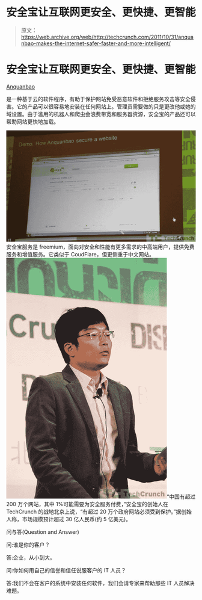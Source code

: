 # 安全宝让互联网更安全、更快捷、更智能 

> 原文：<https://web.archive.org/web/http://techcrunch.com/2011/10/31/anquanbao-makes-the-internet-safer-faster-and-more-intelligent/>

# 安全宝让互联网更安全、更快捷、更智能

[Anquanbao](https://web.archive.org/web/20230204120313/http://www.anquanbao.com/)

是一种基于云的软件程序，有助于保护网站免受恶意软件和拒绝服务攻击等安全侵害。它的产品可以很容易地安装在任何网站上。管理员需要做的只是更改他或她的域设置。由于滥用的机器人和爬虫会浪费带宽和服务器资源，安全宝的产品还可以帮助网站更快地加载。

![](img/0c4e1f7ab4ced69b4eefd6767604db31.png)
安全宝服务是 freemium，面向对安全和性能有更多需求的中高端用户，提供免费服务和增值服务。它类似于 CoudFlare，但更侧重于中文网站。
![](img/1b4129ef05fa0b3d5bfbd88a833a3a2c.png)“中国有超过 200 万个网站，其中 1%可能需要为安全服务付费，”安全宝的创始人在 TechCrunch 的战地北京上说，“有超过 20 万个政府网站必须受到保护。”据创始人称，市场规模预计超过 30 亿人民币(约 5 亿美元)。

问与答(Question and Answer)

问:谁是你的客户？

答:企业，从小到大。

问:你如何用自己的信誉和信任说服客户的 IT 人员？

答:我们不会在客户的系统中安装任何软件，我们会请专家来帮助那些 IT 人员解决难题。